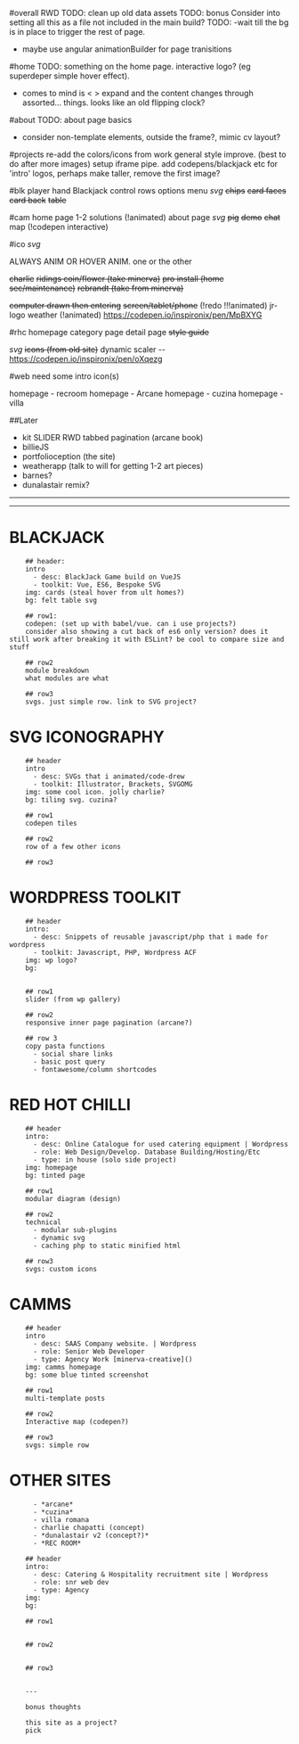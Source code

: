 #overall
RWD
TODO: clean up old data assets
TODO: bonus Consider into setting all this as a file not included in the main build?
TODO: -wait till the bg is in place to trigger the rest of page.
  - maybe use angular animationBuilder for  page tranisitions

#home
TODO: something on the home page. interactive logo? (eg superdeper simple hover effect).
  - comes to mind is < > expand and the content changes through assorted... things. looks like an old flipping clock?

#about
TODO: about page basics
  - consider non-template elements, outside the frame?, mimic cv layout?

#projects
re-add the colors/icons from work
general style improve. (best to do after more images)
setup iframe pipe. add codepens/blackjack etc
for 'intro' logos, perhaps make taller, remove the first image?


#blk
player hand
Blackjack
control rows
options menu
_svg_
~~chips~~
~~card faces~~
~~card back~~
~~table~~

#cam
home page
1-2 solutions  (!animated)
about page
_svg_
~~pig~~
~~demo~~
~~chat~~
map (!codepen interactive)

#ico
_svg_

ALWAYS ANIM OR HOVER ANIM. one or the other

~~charlie~~
~~ridings coin/flower (take minerva)~~
~~pro install (home sec/maintenance)~~
~~rebrandt (take from minerva)~~



~~computer drawn then entering~~
~~screen/tablet/phone~~ (!redo !!!animated)
jr-logo
weather (!animated) https://codepen.io/inspironix/pen/MpBXYG


#rhc
homepage
category page
detail page
~~style guide~~

_svg_
~~icons (from old site)~~
dynamic scaler -- https://codepen.io/inspironix/pen/oXqezg


#web
need some intro icon(s)

homepage - recroom
homepage - Arcane
homepage - cuzina
homepage - villa


##Later
- kit
    SLIDER
    RWD tabbed pagination (arcane book)
- billieJS
- portfolioception (the site)
- weatherapp (talk to will for getting 1-2 art pieces)
- barnes?
- dunalastair remix?

----------------------------------------------
----------------------------------------------

# BLACKJACK

        ## header:
        intro
          - desc: BlackJack Game build on VueJS
          - toolkit: Vue, ES6, Bespoke SVG
        img: cards (steal hover from ult homes?)
        bg: felt table svg

        ## row1:
        codepen: (set up with babel/vue. can i use projects?)
        consider also showing a cut back of es6 only version? does it still work after breaking it with ESLint? be cool to compare size and stuff

        ## row2
        module breakdown
        what modules are what

        ## row3
        svgs. just simple row. link to SVG project?

# SVG ICONOGRAPHY

        ## header
        intro
          - desc: SVGs that i animated/code-drew
          - toolkit: Illustrator, Brackets, SVGOMG
        img: some cool icon. jolly charlie?
        bg: tiling svg. cuzina?

        ## row1
        codepen tiles

        ## row2
        row of a few other icons

        ## row3


# WORDPRESS TOOLKIT

        ## header
        intro:
          - desc: Snippets of reusable javascript/php that i made for wordpress
          - toolkit: Javascript, PHP, Wordpress ACF
        img: wp logo?
        bg:


        ## row1
        slider (from wp gallery)

        ## row2
        responsive inner page pagination (arcane?)

        ## row 3
        copy pasta functions
          - social share links
          - basic post query
          - fontawesome/column shortcodes

# RED HOT CHILLI

        ## header
        intro:
          - desc: Online Catalogue for used catering equipment | Wordpress
          - role: Web Design/Develop. Database Building/Hosting/Etc
          - type: in house (solo side project)
        img: homepage
        bg: tinted page

        ## row1
        modular diagram (design)

        ## row2
        technical
          - modular sub-plugins
          - dynamic svg
          - caching php to static minified html

        ## row3
        svgs: custom icons

# CAMMS

        ## header
        intro
          - desc: SAAS Company website. | Wordpress
          - role: Senior Web Developer
          - type: Agency Work [minerva-creative]()
        img: camms homepage
        bg: some blue tinted screenshot

        ## row1
        multi-template posts

        ## row2
        Interactive map (codepen?)

        ## row3
        svgs: simple row

# OTHER SITES
          - *arcane*
          - *cuzina*
          - villa romana
          - charlie chapatti (concept)
          - *dunalastair v2 (concept?)*
          - *REC ROOM*

        ## header
        intro:
          - desc: Catering & Hospitality recruitment site | Wordpress
          - role: snr web dev
          - type: Agency
        img:
        bg:

        ## row1


        ## row2


        ## row3


        ---

        bonus thoughts

        this site as a project?
        pick
